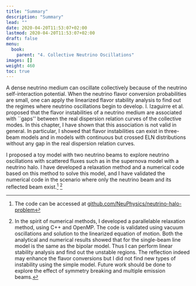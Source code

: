 ```yaml
---
title: "Summary"
description: "Summary"
lead: ""
date: 2020-04-20T11:53:07+02:00
lastmod: 2020-04-20T11:53:07+02:00
draft: false
menu:
  book:
    parent: "4. Collective Neutrino Oscillations"
images: []
weight: 460
toc: true
---
```



A dense neutrino medium can oscillate collectively because of the neutrino self-interaction potential. When the neutrino flavor conversion probabilities are small, one can apply the linearized flavor stability analysis to find out the regimes where neutrino oscillations begin to develop. I. Izaguirre et al. proposed that the flavor instabilities of a neutrino medium are associated with ``gaps'' between the real dispersion relation curves of the collective modes. In this chapter, I have shown that this association is not valid in general. In particular, I showed that flavor instabilities can exist in three-beam models and in models with continuous but crossed ELN distributions without any gap in the real dispersion relation curves.

I proposed a toy model with two neutrino beams to explore neutrino oscillations with scattered fluxes such as in the supernova model with a neutrino halo. I have developed a relaxation method and a numerical code based on this method to solve this model, and I have validated the numerical code in the scenario where only the neutrino beam and its reflected beam exist.[^code] [^model]

[^code]: The code can be accessed at [github.com/NeuPhysics/neutrino-halo-problem](https://github.com/NeuPhysics/neutrino-halo-problem)
[^model]: In the spirit of numerical methods, I developed a parallelable relaxation method, using C++ and OpenMP. The code is validated using vacuum oscillations and solution to the linearized equation of motion. Both the analytical and numerical results showed that for the single-beam line model is the same as the bipolar model. Thus I can perform linear stability analysis and find out the unstable regions. The reflection indeed may enhance the flavor conversions but I did not find new types of instability using the simple model. Future work should be done to explore the effect of symmetry breaking and multiple emission beams.
